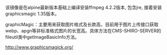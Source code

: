 该镜像是在alpine最新版本基础上编译安装ffmpeg 4.2.2版本, 包含jre, 接着安装graphicsmagic  1.35版本。

graphicMagic：主要用来获取图片格式及长款高，目前用于图片上传接口获取webp、apgn等非标准格式图片的长宽高。具体方法在CMS-SHIRO-SERVER的fileutil类中getImageBasicInfo方法。

http://www.graphicsmagick.org/
